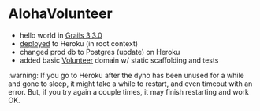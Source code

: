 # AlohaVolunteer

* hello world in [Grails 3.3.0](http://docs.grails.org/3.3.0/guide/gettingStarted.html)
* [deployed](https://guarded-atoll-72753.herokuapp.com/) to Heroku (in root context)
* changed prod db to Postgres (update) on Heroku
* added basic [Volunteer](https://guarded-atoll-72753.herokuapp.com/volunteer) domain w/ static scaffolding and tests

<div class="alert alert-warning">
:warning:
If you go to Heroku after the dyno has been unused for a while and gone to sleep,
it might take a while to restart, and even timeout with an error.
But, if you try again a couple times, it may finish restarting and work OK.
</div>